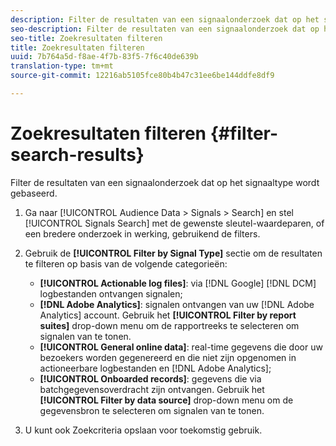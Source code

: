 ```yaml
---
description: Filter de resultaten van een signaalonderzoek dat op het signaaltype wordt gebaseerd.
seo-description: Filter de resultaten van een signaalonderzoek dat op het signaaltype wordt gebaseerd.
seo-title: Zoekresultaten filteren
title: Zoekresultaten filteren
uuid: 7b764a5d-f8ae-4f7b-83f5-7f6c40de639b
translation-type: tm+mt
source-git-commit: 12216ab5105fce80b4b47c31ee6be144ddfe8df9

---
```



# Zoekresultaten filteren {#filter-search-results}

Filter de resultaten van een signaalonderzoek dat op het signaaltype wordt gebaseerd.

1. Ga naar [!UICONTROL Audience Data > Signals > Search] en stel [!UICONTROL Signals Search] met de gewenste sleutel-waardeparen, of een bredere onderzoek in werking, gebruikend de filters.
1. Gebruik de **[!UICONTROL Filter by Signal Type]** sectie om de resultaten te filteren op basis van de volgende categorieën:

   * **[!UICONTROL Actionable log files]**: via [!DNL Google] [!DNL DCM] logbestanden ontvangen signalen;
   * **[!DNL Adobe Analytics]**: signalen ontvangen van uw [!DNL Adobe Analytics] account. Gebruik het **[!UICONTROL Filter by report suites]** drop-down menu om de rapportreeks te selecteren om signalen van te tonen.
   * **[!UICONTROL General online data]**: real-time gegevens die door uw bezoekers worden gegenereerd en die niet zijn opgenomen in actioneerbare logbestanden en [!DNL Adobe Analytics];
   * **[!UICONTROL Onboarded records]**: gegevens die via batchgegevensoverdracht zijn ontvangen. Gebruik het **[!UICONTROL Filter by data source]** drop-down menu om de gegevensbron te selecteren om signalen van te tonen.

1. U kunt ook Zoekcriteria [](../../../features/data-explorer/data-explorer-signals-search/data-explorer-save-search.md) opslaan voor toekomstig gebruik.
